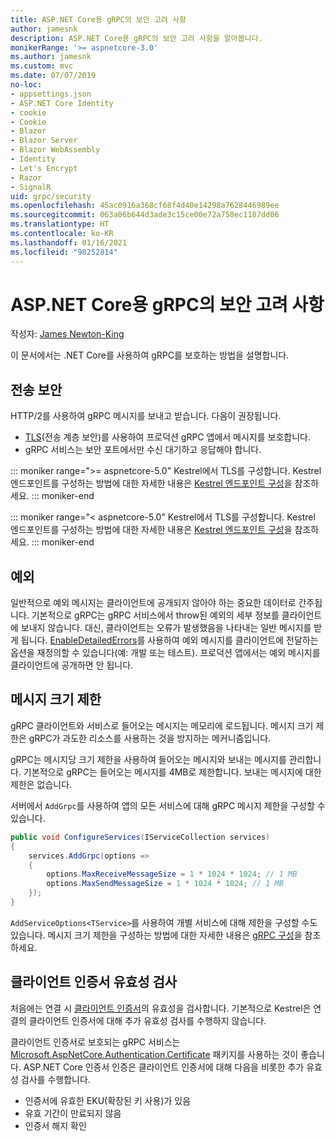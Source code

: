 ```yaml
---
title: ASP.NET Core용 gRPC의 보안 고려 사항
author: jamesnk
description: ASP.NET Core용 gRPC의 보안 고려 사항을 알아봅니다.
monikerRange: '>= aspnetcore-3.0'
ms.author: jamesnk
ms.custom: mvc
ms.date: 07/07/2019
no-loc:
- appsettings.json
- ASP.NET Core Identity
- cookie
- Cookie
- Blazor
- Blazor Server
- Blazor WebAssembly
- Identity
- Let's Encrypt
- Razor
- SignalR
uid: grpc/security
ms.openlocfilehash: 45ac0916a368cf68f4d40e14298a7628446989ee
ms.sourcegitcommit: 063a06b644d3ade3c15ce00e72a758ec1187dd06
ms.translationtype: HT
ms.contentlocale: ko-KR
ms.lasthandoff: 01/16/2021
ms.locfileid: "98252814"
---
```

# <a name="security-considerations-in-grpc-for-aspnet-core"></a>ASP.NET Core용 gRPC의 보안 고려 사항

작성자: [James Newton-King](https://twitter.com/jamesnk)

이 문서에서는 .NET Core를 사용하여 gRPC를 보호하는 방법을 설명합니다.

## <a name="transport-security"></a>전송 보안

HTTP/2를 사용하여 gRPC 메시지를 보내고 받습니다. 다음이 권장됩니다.

* [TLS](https://tools.ietf.org/html/rfc5246)(전송 계층 보안)를 사용하여 프로덕션 gRPC 앱에서 메시지를 보호합니다.
* gRPC 서비스는 보안 포트에서만 수신 대기하고 응답해야 합니다.

::: moniker range=">= aspnetcore-5.0"
Kestrel에서 TLS를 구성합니다. Kestrel 엔드포인트를 구성하는 방법에 대한 자세한 내용은 [Kestrel 엔드포인트 구성](xref:fundamentals/servers/kestrel/endpoints)을 참조하세요.
::: moniker-end

::: moniker range="< aspnetcore-5.0"
Kestrel에서 TLS를 구성합니다. Kestrel 엔드포인트를 구성하는 방법에 대한 자세한 내용은 [Kestrel 엔드포인트 구성](xref:fundamentals/servers/kestrel#endpoint-configuration)을 참조하세요.
::: moniker-end

## <a name="exceptions"></a>예외

일반적으로 예외 메시지는 클라이언트에 공개되지 않아야 하는 중요한 데이터로 간주됩니다. 기본적으로 gRPC는 gRPC 서비스에서 throw된 예외의 세부 정보를 클라이언트에 보내지 않습니다. 대신, 클라이언트는 오류가 발생했음을 나타내는 일반 메시지를 받게 됩니다. [EnableDetailedErrors](xref:grpc/configuration#configure-services-options)를 사용하여 예외 메시지를 클라이언트에 전달하는 옵션을 재정의할 수 있습니다(예: 개발 또는 테스트). 프로덕션 앱에서는 예외 메시지를 클라이언트에 공개하면 안 됩니다.

## <a name="message-size-limits"></a>메시지 크기 제한

gRPC 클라이언트와 서비스로 들어오는 메시지는 메모리에 로드됩니다. 메시지 크기 제한은 gRPC가 과도한 리소스를 사용하는 것을 방지하는 메커니즘입니다.

gRPC는 메시지당 크기 제한을 사용하여 들어오는 메시지와 보내는 메시지를 관리합니다. 기본적으로 gRPC는 들어오는 메시지를 4MB로 제한합니다. 보내는 메시지에 대한 제한은 없습니다.

서버에서 `AddGrpc`를 사용하여 앱의 모든 서비스에 대해 gRPC 메시지 제한을 구성할 수 있습니다.

```csharp
public void ConfigureServices(IServiceCollection services)
{
    services.AddGrpc(options =>
    {
        options.MaxReceiveMessageSize = 1 * 1024 * 1024; // 1 MB
        options.MaxSendMessageSize = 1 * 1024 * 1024; // 1 MB
    });
}
```

`AddServiceOptions<TService>`를 사용하여 개별 서비스에 대해 제한을 구성할 수도 있습니다. 메시지 크기 제한을 구성하는 방법에 대한 자세한 내용은 [gRPC 구성](xref:grpc/configuration)을 참조하세요.

## <a name="client-certificate-validation"></a>클라이언트 인증서 유효성 검사

처음에는 연결 시 [클라이언트 인증서](https://tools.ietf.org/html/rfc5246#section-7.4.4)의 유효성을 검사합니다. 기본적으로 Kestrel은 연결의 클라이언트 인증서에 대해 추가 유효성 검사를 수행하지 않습니다.

클라이언트 인증서로 보호되는 gRPC 서비스는 [Microsoft.AspNetCore.Authentication.Certificate](xref:security/authentication/certauth) 패키지를 사용하는 것이 좋습니다. ASP.NET Core 인증서 인증은 클라이언트 인증서에 대해 다음을 비롯한 추가 유효성 검사를 수행합니다.

* 인증서에 유효한 EKU(확장된 키 사용)가 있음
* 유효 기간이 만료되지 않음
* 인증서 해지 확인
